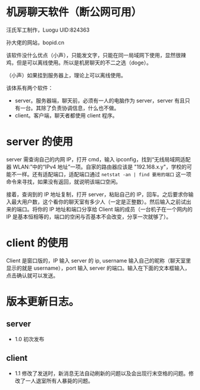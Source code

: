 # 机房聊天软件（断公网可用）

汪氏军工制作，Luogu UID:824363

孙大佬的网站，bopid.cn

该软件没什么优点（小声），只能发文字，只能在同一局域网下使用，显然很辣鸡，但是可以离线使用。所以是机房聊天的不二之选（doge）。

（小声）如果挂到服务器上，理论上可以离线使用。

该体系有两个软件：
- server。服务器端，聊天前，必须有一人的电脑作为 server，server 有且只有一台。其除了负责协调信息，什么也不做。
- client。客户端，聊天者都使用 client 程序。

# server 的使用

server 需查询自己的内网 IP，打开 cmd，输入 ipconfig，找到“无线局域网适配器 WLAN:”中的“IPv4 地址”一项。自家的路由器应该是 "192.168.x.y"，学校的可能不一样。还有适配端口，适配端口通过 `netstat -an | find 要用的端口` 这一项命令来寻找，如果没有返回，就说明该端口空闲。

接着，查询到的 IP 地址复制，打开 server，粘贴自己的 IP，回车。之后要求你输入最大用户数，这个看你的聊天室有多少人（一定是正整数）。然后输入之前试出来的端口。将你的 IP 地址和端口分享给 Client 端的成员（一台机子在一个网内的 IP 是基本恒相等的，端口的空闲与否基本不会改变，分享一次就够了）。

# client 的使用

Client 是窗口版的，IP 输入 server 的 ip, username 输入自己的昵称（聊天室里显示的就是 username），port 输入 server 的端口。输入在下面的文本框输入，点击确认就可以发送。

# 版本更新日志。

## server

- 1.0 初次发布

## client

- 1.1 修改了发送时，新消息无法自动刷新的问题以及会出现行末空格的问题。修改了一人退室所有人暴毙的问题。

